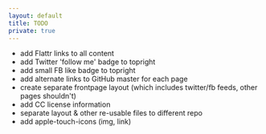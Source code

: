 ```yaml
---
layout: default
title: TODO
private: true
---
```

 - add Flattr links to all content
 - add Twitter 'follow me' badge to topright
 - add small FB like badge to topright
 - add alternate links to GitHub master for each page
 - create separate frontpage layout (which includes twitter/fb feeds, other pages shouldn't)
 - add CC license information
 - separate layout & other re-usable files to different repo
 - add apple-touch-icons (img, link)
 